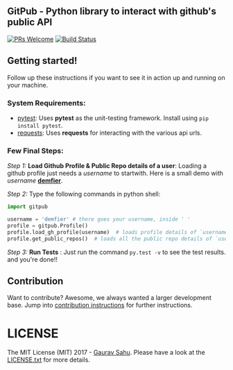 ## GitPub - Python library to interact with github's public API
[![PRs Welcome](https://img.shields.io/badge/PRs-welcome-brightgreen.svg?style=flat-square)](http://makeapullrequest.com)
[![Build Status](https://travis-ci.org/Demfier/GitPub.svg?branch=master)](https://travis-ci.org/Demfier/GitPub)

## Getting started!
Follow up these instructions if you want to see it in action up and running on your machine.

### System Requirements:


* [pytest](http://doc.pytest.org/en/latest/): Uses __pytest__ as the unit-testing framework. Install using <code>pip install pytest</code>.
* [requests](https://pypi.python.org/pypi/requests/2.11.1): Uses __requests__ for interacting with the various api urls.




### Few Final Steps:


*Step 1:* __Load Github Profile & Public Repo details of a user__: Loading a github profile just needs a _username_ to startwith. Here is a small demo with _username_ [__demfier__](https://github.com/Demfier).<br>

*Step 2:* Type the following commands in python shell:

```python
import gitpub

username = 'demfier' # there goes your username, inside ' '
profile = gitpub.Profile()
profile.load_gh_profile(username)  # loads profile details of `username`
profile.get_public_repos()  # loads all the public repo details of `username`
```

*Step 3:* __Run Tests__ : Just run the command `py.test -v` to see the test results.
   and you're done!!



## Contribution
Want to contribute? Awesome, we always wanted a larger development base. Jump into  [contribution instructions](CONTRIBUTING.md) for further instructions.

# LICENSE
The MIT License (MIT) 2017 - [Gaurav Sahu](https://github.com/demfier). Please have a look at the [LICENSE.txt](https://github.com/Demfier/GitPub/blob/master/LICENSE.txt) for more details.
